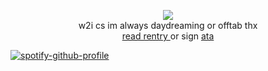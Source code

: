 <p align="center"> <img src="https://files.catbox.moe/0sti32.png"> <br>
w2i cs im always daydreaming or offtab thx <br>
<a href="https://rentry.co/bigbang"> read rentry </a> or sign <a href="https://mcr.atabook.org"> ata </a>  

[![spotify-github-profile](https://spotify-github-profile.kittinanx.com/api/view?uid=8lfcjiag09gc9cd5t7mcghhau&cover_image=true&theme=novatorem&show_offline=true&background_color=121212&interchange=false&bar_color=ffffff&bar_color_cover=false)](https://github.com/kittinan/spotify-github-profile)
